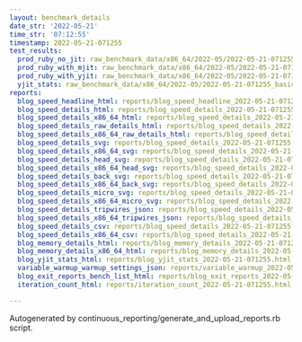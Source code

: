 ```yaml
---
layout: benchmark_details
date_str: '2022-05-21'
time_str: '07:12:55'
timestamp: 2022-05-21-071255
test_results:
  prod_ruby_no_jit: raw_benchmark_data/x86_64/2022-05/2022-05-21-071255_basic_benchmark_prod_ruby_no_jit.json
  prod_ruby_with_mjit: raw_benchmark_data/x86_64/2022-05/2022-05-21-071255_basic_benchmark_prod_ruby_with_mjit.json
  prod_ruby_with_yjit: raw_benchmark_data/x86_64/2022-05/2022-05-21-071255_basic_benchmark_prod_ruby_with_yjit.json
  yjit_stats: raw_benchmark_data/x86_64/2022-05/2022-05-21-071255_basic_benchmark_yjit_stats.json
reports:
  blog_speed_headline_html: reports/blog_speed_headline_2022-05-21-071255.html
  blog_speed_details_html: reports/blog_speed_details_2022-05-21-071255.html
  blog_speed_details_x86_64_html: reports/blog_speed_details_2022-05-21-071255.x86_64.html
  blog_speed_details_raw_details_html: reports/blog_speed_details_2022-05-21-071255.raw_details.html
  blog_speed_details_x86_64_raw_details_html: reports/blog_speed_details_2022-05-21-071255.x86_64.raw_details.html
  blog_speed_details_svg: reports/blog_speed_details_2022-05-21-071255.svg
  blog_speed_details_x86_64_svg: reports/blog_speed_details_2022-05-21-071255.x86_64.svg
  blog_speed_details_head_svg: reports/blog_speed_details_2022-05-21-071255.head.svg
  blog_speed_details_x86_64_head_svg: reports/blog_speed_details_2022-05-21-071255.x86_64.head.svg
  blog_speed_details_back_svg: reports/blog_speed_details_2022-05-21-071255.back.svg
  blog_speed_details_x86_64_back_svg: reports/blog_speed_details_2022-05-21-071255.x86_64.back.svg
  blog_speed_details_micro_svg: reports/blog_speed_details_2022-05-21-071255.micro.svg
  blog_speed_details_x86_64_micro_svg: reports/blog_speed_details_2022-05-21-071255.x86_64.micro.svg
  blog_speed_details_tripwires_json: reports/blog_speed_details_2022-05-21-071255.tripwires.json
  blog_speed_details_x86_64_tripwires_json: reports/blog_speed_details_2022-05-21-071255.x86_64.tripwires.json
  blog_speed_details_csv: reports/blog_speed_details_2022-05-21-071255.csv
  blog_speed_details_x86_64_csv: reports/blog_speed_details_2022-05-21-071255.x86_64.csv
  blog_memory_details_html: reports/blog_memory_details_2022-05-21-071255.html
  blog_memory_details_x86_64_html: reports/blog_memory_details_2022-05-21-071255.x86_64.html
  blog_yjit_stats_html: reports/blog_yjit_stats_2022-05-21-071255.html
  variable_warmup_warmup_settings_json: reports/variable_warmup_2022-05-21-071255.warmup_settings.json
  blog_exit_reports_bench_list_html: reports/blog_exit_reports_2022-05-21-071255.bench_list.html
  iteration_count_html: reports/iteration_count_2022-05-21-071255.html

---
```

Autogenerated by continuous_reporting/generate_and_upload_reports.rb script.

